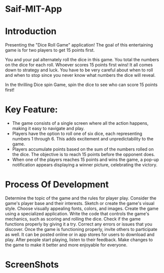 # Saif-MIT-App

# Introduction

Presenting the "Dice Roll Game" application! The goal of this entertaining game is for two players to get 15 points first.

You and your pal alternately roll the dice in this game. You total the numbers on the dice for each roll. Whoever scores 15 points first wins!
It all comes down to strategy and luck. You have to be very careful about when to roll and when to stop since you never know what numbers the dice will reveal.

In the thrilling Dice spin Game, spin the dice to see who can score 15 points first!

# Key Feature:
* The game consists of a single screen where all the action happens, making it easy to navigate and play.
* Players have the option to roll one of six dice, each representing numbers 1 through 6. This adds excitement and unpredictability to the game.
* Players accumulate points based on the sum of the numbers rolled on the dice. The objective is to reach 15 points before the opponent does.
* When one of the players reaches 15 points and wins the game, a pop-up notification appears displaying a winner picture, celebrating the victory.

# Process Of Development
Determine the topic of the game and the rules for player play. Consider the game's player base and their interests.
Sketch or create the game's visual style. Choose visually appealing fonts, colors, and images.
Create the game using a specialized application. Write the code that controls the game's mechanics, such as scoring and rolling the dice.
 Check if the game functions properly by giving it a try. Correct any errors or issues that you discover.
 Once the game is functioning properly, invite others to participate as well. It can be posted online or in app stores for users to download and play.
After people start playing, listen to their feedback. Make changes to the game to make it better and more enjoyable for everyone.

# ScreenShots

